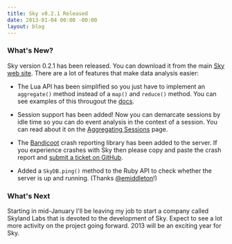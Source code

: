 ```yaml
---
title: Sky v0.2.1 Released
date: 2013-01-04 00:00 -00:00
layout: blog
---
```


### What's New?

Sky version 0.2.1 has been released.
You can download it from the main [Sky web site](/).
There are a lot of features that make data analysis easier:

* The Lua API has been simplified so you just have to implement an `aggregate()` method instead of a `map()` and `reduce()` method.
  You can see examples of this througout the [docs](/docs).
  
* Session support has been added!
  Now you can demarcate sessions by idle time so you can do event analysis in the context of a session.
  You can read about it on the [Aggregating Sessions](/docs/session.html) page.
  
* The [Bandicoot](https://github.com/benbjohnson/bandicoot) crash reporting library has been added to the server.
  If you experience crashes with Sky then please copy and paste the crash report and [submit a ticket on GitHub](https://github.com/skydb/sky/issues).

* Added a `SkyDB.ping()` method to the Ruby API to check whether the server is up and running. (Thanks [@emiddleton](https://github.com/emiddleton)!)


### What's Next

Starting in mid-January I'll be leaving my job to start a company called Skyland Labs that is devoted to the development of Sky.
Expect to see a lot more activity on the project going forward.
2013 will be an exciting year for Sky.

